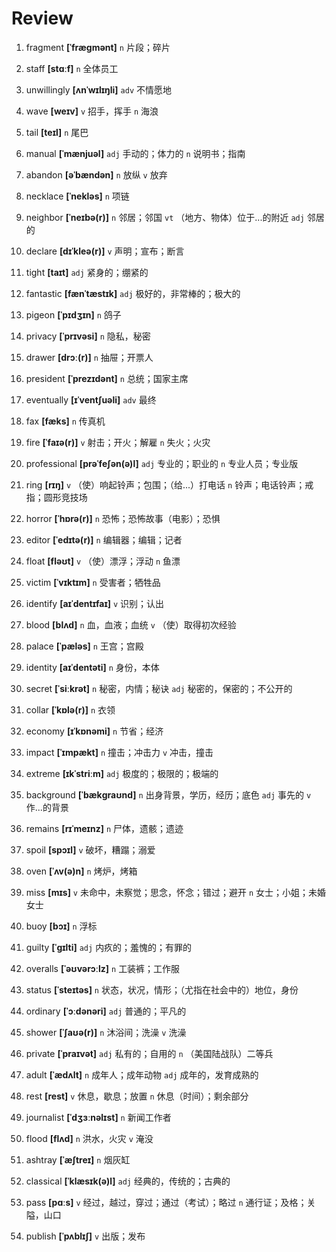 # Review
1. fragment **[ˈfræɡmənt]** `n` 片段；碎片

2. staff **[stɑːf]** `n` 全体员工

3. unwillingly **[ʌnˈwɪlɪŋli]** `adv` 不情愿地

4. wave **[weɪv]** `v` 招手，挥手 `n` 海浪

5. tail **[teɪl]** `n` 尾巴

6. manual **[ˈmænjuəl]** `adj` 手动的；体力的 `n` 说明书；指南

7. abandon **[əˈbændən]** `n` 放纵 `v` 放弃

8. necklace **[ˈnekləs]** `n` 项链

9. neighbor **[ˈneɪbə(r)]** `n` 邻居；邻国 `vt` （地方、物体）位于...的附近 `adj` 邻居的

10. declare **[dɪˈkleə(r)]** `v` 声明；宣布；断言

11. tight **[taɪt]** `adj` 紧身的；绷紧的

12. fantastic **[fænˈtæstɪk]** `adj` 极好的，非常棒的；极大的

13. pigeon **[ˈpɪdʒɪn]** `n` 鸽子

14. privacy **[ˈprɪvəsi]** `n` 隐私，秘密

15. drawer **[drɔː(r)]** `n` 抽屉；开票人

16. president **[ˈprezɪdənt]** `n` 总统；国家主席

17. eventually **[ɪˈventʃuəli]** `adv` 最终

18. fax **[fæks]** `n` 传真机

19. fire **[ˈfaɪə(r)]** `v` 射击；开火；解雇 `n` 失火；火灾

20. professional **[prəˈfeʃən(ə)l]** `adj` 专业的；职业的 `n` 专业人员；专业版

21. ring **[rɪŋ]** `v` （使）响起铃声；包围；（给...）打电话 `n` 铃声；电话铃声；戒指；圆形竞技场

22. horror **[ˈhɒrə(r)]** `n` 恐怖；恐怖故事（电影）；恐惧

23. editor **[ˈedɪtə(r)]** `n` 编辑器；编辑；记者

24. float **[fləʊt]** `v` （使）漂浮；浮动 `n` 鱼漂

25. victim **[ˈvɪktɪm]** `n` 受害者；牺牲品

26. identify **[aɪˈdentɪfaɪ]** `v` 识别；认出

27. blood **[blʌd]** `n` 血，血液；血统 `v` （使）取得初次经验

28. palace **[ˈpæləs]** `n` 王宫；宫殿

29. identity **[aɪˈdentəti]** `n` 身份，本体

30. secret **[ˈsiːkrət]** `n` 秘密，内情；秘诀 `adj` 秘密的，保密的；不公开的

31. collar **[ˈkɒlə(r)]** `n` 衣领

32. economy **[ɪˈkɒnəmi]** `n` 节省；经济

33. impact **[ˈɪmpækt]** `n` 撞击；冲击力 `v` 冲击，撞击

34. extreme **[ɪkˈstriːm]** `adj` 极度的；极限的；极端的

35. background **[ˈbækɡraʊnd]** `n` 出身背景，学历，经历；底色 `adj` 事先的 `v` 作...的背景

36. remains **[rɪˈmeɪnz]** `n` 尸体，遗骸；遗迹

37. spoil **[spɔɪl]** `v` 破坏，糟蹋；溺爱

38. oven **[ˈʌv(ə)n]** `n` 烤炉，烤箱

39. miss **[mɪs]** `v` 未命中，未察觉；思念，怀念；错过；避开 `n` 女士；小姐；未婚女士

40. buoy **[bɔɪ]** `n` 浮标

41. guilty **[ˈɡɪlti]** `adj` 内疚的；羞愧的；有罪的

42. overalls **[ˈəʊvərɔːlz]** `n` 工装裤；工作服

43. status **[ˈsteɪtəs]** `n` 状态，状况，情形；（尤指在社会中的）地位，身份

44. ordinary **[ˈɔːdənəri]** `adj` 普通的；平凡的

45. shower **[ˈʃaʊə(r)]** `n` 沐浴间；洗澡 `v` 洗澡

46. private **[ˈpraɪvət]** `adj` 私有的；自用的 `n` （美国陆战队）二等兵

47. adult **[ˈædʌlt]** `n` 成年人；成年动物 `adj` 成年的，发育成熟的

48. rest **[rest]** `v` 休息，歇息；放置 `n` 休息（时间）；剩余部分

49. journalist **[ˈdʒɜːnəlɪst]** `n` 新闻工作者

50. flood **[flʌd]** `n` 洪水，火灾 `v` 淹没

51. ashtray **[ˈæʃtreɪ]** `n` 烟灰缸

52. classical **[ˈklæsɪk(ə)l]** `adj` 经典的，传统的；古典的

53. pass **[pɑːs]** `v` 经过，越过，穿过；通过（考试）；略过 `n` 通行证；及格；关隘，山口

54. publish **[ˈpʌblɪʃ]** `v` 出版；发布

